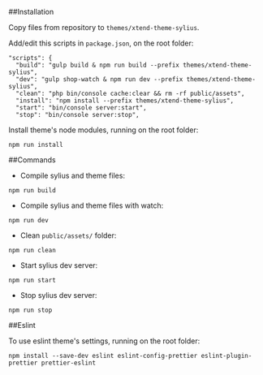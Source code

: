 ##Installation

Copy files from repository to `themes/xtend-theme-sylius`.

Add/edit this scripts in `package.json`, on the root folder:

```
"scripts": {
  "build": "gulp build & npm run build --prefix themes/xtend-theme-sylius",
  "dev": "gulp shop-watch & npm run dev --prefix themes/xtend-theme-sylius",
  "clean": "php bin/console cache:clear && rm -rf public/assets",
  "install": "npm install --prefix themes/xtend-theme-sylius",
  "start": "bin/console server:start",
  "stop": "bin/console server:stop",
```

Install theme's node modules, running on the root folder:

```
npm run install
```

##Commands

- Compile sylius and theme files:

```
npm run build
```

- Compile sylius and theme files with watch:

```
npm run dev
```

- Clean `public/assets/` folder:

```
npm run clean
```

- Start sylius dev server:

```
npm run start
```

- Stop sylius dev server:

```
npm run stop
```

##Eslint

To use eslint theme's settings, running on the root folder:

```
npm install --save-dev eslint eslint-config-prettier eslint-plugin-prettier prettier-eslint
```
